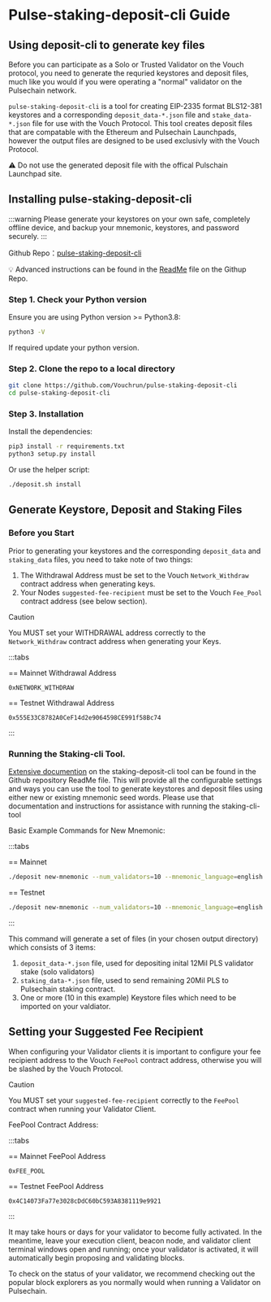 # Pulse-staking-deposit-cli Guide

## Using deposit-cli to generate key files

Before you can participate as a Solo or Trusted Validator on the Vouch protocol, you need to generate the requried keystores and deposit files, much like you would if you were operating a "normal" validator on the Pulsechain network. 

`pulse-staking-deposit-cli` is a tool for creating EIP-2335 format BLS12-381 keystores and a corresponding `deposit_data-*.json` file and `stake_data-*.json` file for use with the Vouch Protocol. This tool creates deposit files that are compatable with the Ethereum and Pulsechain Launchpads, however the output files are designed to be used exclusivly with the Vouch Protocol. 

:warning: Do not use the generated deposit file with the offical Pulschain Launchpad site.


## Installing pulse-staking-deposit-cli

:::warning 
Please generate your keystores on your own safe, completely offline device, and backup your mnemonic, keystores, and password securely.
:::

Github Repo：[pulse-staking-deposit-cli](https://github.com/Vouchrun/pulse-staking-deposit-cli)

:bulb: Advanced instructions can be found in the [ReadMe](https://github.com/Vouchrun/pulse-staking-deposit-cli/blob/main/README.md) file on the Githup Repo.

### Step 1. Check your Python version
Ensure you are using Python version >= Python3.8:

```sh
python3 -V
```

If required update your python version.


### Step 2. Clone the repo to a local directory

```sh
git clone https://github.com/Vouchrun/pulse-staking-deposit-cli
cd pulse-staking-deposit-cli
```

### Step 3. Installation

Install the dependencies:

```sh
pip3 install -r requirements.txt
python3 setup.py install
```

Or use the helper script:

```sh
./deposit.sh install
```

## Generate Keystore, Deposit and Staking Files

### Before you Start

Prior to generating your keystores and the corresponding `deposit_data` and `staking_data` files, you need to take note of two things:
1. The Withdrawal Address must be set to the Vouch `Network_Withdraw` contract address when generating keys.
2. Your Nodes `suggested-fee-recipient` must be set to the Vouch `Fee_Pool` contract address (see below section).


>[!CAUTION]
> You MUST set your WITHDRAWAL address correctly to the `Network_Withdraw` contract address when generating your Keys.

:::tabs

== Mainnet Withdrawal Address
```
0xNETWORK_WITHDRAW
```

== Testnet Withdrawal Address
```
0x555E33C8782A0CeF14d2e9064598CE991f58Bc74
```

:::

### Running the Staking-cli Tool.

[Extensive documention](https://github.com/Vouchrun/pulse-staking-deposit-cli) on the staking-deposit-cli tool can be found in the Github repository ReadMe file. This will provide all the configurable settings and ways you can use the tool to generate keystores and deposit files using either new or existing mnemonic seed words. Please use that documentation and instructions for assistance with running the staking-cli-tool

Basic Example Commands for New Mnemonic:

:::tabs

== Mainnet
```sh
./deposit new-mnemonic --num_validators=10 --mnemonic_language=english --chain=pulsechain
```

== Testnet
```sh
./deposit new-mnemonic --num_validators=10 --mnemonic_language=english --chain=pulsechain-testnet-v4
```
:::

This command will generate a set of files (in your chosen output directory) which consists of 3 items:
1. `deposit_data-*.json` file, used for depositing inital 12Mil PLS validator stake (solo validators)
2. `staking_data-*.json` file, used to send remaining 20Mil PLS to Pulsechain staking contract.
3. One or more (10 in this example) Keystore files which need to be imported on your valdiator.


## Setting your Suggested Fee Recipient

When configuring your Validator clients it is important to configure your fee recipient address to the Vouch `FeePool` contract address, otherwise you will be slashed by the Vouch Protocol. 

>[!CAUTION]
> You MUST set your `suggested-fee-recipient` correctly to the `FeePool` contract when running your Validator Client.

FeePool Contract Address:

:::tabs

== Mainnet FeePool Address

```
0xFEE_POOL
```

== Testnet FeePool Address
```
0x4C14073Fa77e3028cDdC60bC593A8381119e9921
```
:::


It may take hours or days for your validator to become fully activated. In the meantime, leave your execution client, beacon node, and validator client terminal windows open and running; once your validator is activated, it will automatically begin proposing and validating blocks.

To check on the status of your validator, we recommend checking out the popular block explorers as you normally would when running a Validator on Pulsechain.